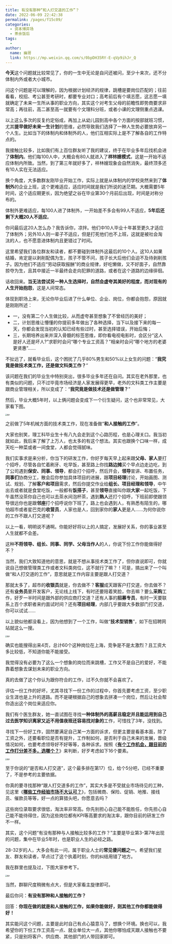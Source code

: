 ```yaml
---
title: 有没有那种“和人打交道的工作”？
date: 2022-06-09 22:42:38
permalink: /pages/f15c09/
categories:
  - 资本博弈场
  - 茶余饭后
tags:
  - 
author: 
  name: 幽哥
  link: https://mp.weixin.qq.com/s/0bpDH35RY-E-qVp9ihJr_Q
---
```



**今天**这个问题就比较常见了，你的一生中无论是自问还被问，至少十来次，还不分体制内外或者大小城市。



问这个问题是可以理解的，因为根据计划经济的规律，跳槽是要岗位匹配的；往前看看，校招、考公甚至考研时，都要专业对口；高考前后有个填志愿，这志愿一填就确定了未来一生所从事的职业方向，其实这个对考生父母的前瞻性即势商要求非常高；再往前，高二甚至高一就要有个文理科分班，或者小课的文理侧重点选课。



以上这么多次的反复约定俗成，再加上从幼儿园到高中各个方面的按部就班习惯，尤其**提早做好未来一生计划**的思维，必然导致我们选择了一种人生势必要放弃另一个人生。比如当下的体制内和体制外的人，他们互相实际上是不了解各自的工作特点的。



我接触比较多，比如我们有上百位群友听了我的建议，终于在毕业多年后找机会进了**体制内**。他们每100人中，大概会有80人就进入了**祥林嫂模式**，这是一开始不适应体制内所致。当然，到了第三年就好多了，祥林嫂现象会自然消失，最终顶多还有10人实在无法适应。



换个角度，大多数群友刚毕业开始工作，实际上就是从体制内的学校突然来到了**体制外**的企业上班，这个更难适应，适应时间就是我们所说的迷茫期。大概需要5年时间，这个适应期更长，因为绝望之谷在毕业第30个月前后出现，时间是对称分布的。



体制外更难适应，每100人进了体制外，一开始差不多会有99人不适应，**5年后还剩下大概20人不适应**。



你问最后这20人怎么办？我告诉你，凉拌。他们中10人毕业十年甚至更久才适应了体制外；另外10人则一辈子不适应，但是打死他们也不上班，这就是被社会淘汰的人，也不愿意进体制内且更错过了时间。



这里希望我们各位群友和读者，都不要碰到体制外这最后的10个人。这10人如果结婚，肯定是以剥削配偶为生，孩子不管不问，孩子长大后他们会迫不及待剥削孩子。因为他们不适应“劳动获取报酬”的商业规律，好吃懒做，又不好面子，自然靠掠夺为生，且其中接近一半最终会走向犯罪的道路，或者在这个道路的边缘徘徊。



话收回来。**当无法尝试另一种人生选择时，自然会虚夸其美好的程度，而对现有的人生开始抱怨**，这是人间常态。



体现到职场上来，无论你毕业后进了什么单位、企业、岗位，你都会抱怨，原因就是刚刚所述：



- 一，没有第二个人生做比较，从而虚夸甚至想象了不曾经历的美好；
- 二，计划思维让懵懂的你提前多年做出了各种选择，当下以及接下来的每一天，你都会发现当初的认知已经有些过时，甚至选择错误，开始后悔；
- 三，长期培养出来并深入骨髓的标签思维，即你看电视电影时，会区分“这人是好人还是坏人?”求职时会问“哪个专业工资高？”相亲时会问“哪个地方的老婆更贤惠”......



不扯远了，就看毕业后，这个困扰了几乎80%男生和50%以上女生的问题：“**我究竟是做技术类工作，还是做文科类工作？**”



该问题在我们的毕业生中特别突出，很多毕业多年还在自问。其实在老外那里，也有类似的问题，只不过毕竟市场经济是人家发展得更早，老外的文科类工作主要是跟商业管理相关，所以变成了：“**我究竟是做技术还是做管理？**”



然后，毕业大概5年时，以上俩问题会变成下一个衍生疑问，这个也非常常见，大家看下图。



<img src="https://testingcf.jsdelivr.net/gh/TommyZeng777/picgo/img/202206092243600.png" alt="图片" style="zoom:33%;" />



之前做了5年机械方面的技术类工作，现在准备做“**和人接触的工作**”。



大家也别笑，理工科毕业生十有八九会走到这个心路历程，也是心理关口。我当初就如此，我后来了解了上万人，也太多的有这个想法。其实也跟换个口味一样，成天吃一种菜或者一间食堂，人都会觉得腻味。



我们实事求是来分析，你当下的研发工作，你好歹每天早上起来跟**父母、家人**要打个招呼，尽管各自忙着刷牙、吃早饭，甚至路上你找**路边摊**买个早点边走边吃，到了公司遇到**保安、同事、领导**，都会打个招呼，然后开会，**领导**宣讲、布置任务，**同事们**协商分工，散会后你参加具体项目的进展，跟**项目经理**讨论，开始画图、测试、规划、了解**客户和项目**需求，然后你提交作业给**组长、项目经理和领导**，中午出去或者就是食堂吃饭，一般都有**饭搭子**，甚至**领导**直接叫你跟**大家**一起吃饭，下午虽然没茶你自己也可以去茶水间泡杯茶，遇到**熟人**还打个招呼，下班前即使跟领导很远你也是跟**邻座**打个招呼说你下班了，路上也会遇到人，有熟悉有陌生的，哪怕超市或者星巴克的**收营员**，人家也是人，回到家你的**家人**更是人......为何你说你的工作不跟人打交道呢？



以上一看，明明说不通啊。你能好好将以上的人搞定，发展好关系，你的事业甚至人生就都不会差。



这种**不将领导、组长、同事、同学、父母当作人**的人，你说下份工作你能做得好不？



当然，我们大致知道他的意思，就是不想从事技术类工作了，但你直说即可，你就说自己想做管理类工作或者文科类岗位，这不就行了嘛？！可是，搞出来了一个叫做“和人打交道的工作”，意思就是工作内容主要是跟人打交道？



那就太多了，超市的**收银员**就是，你去做不？**客服**成天跟客户打交道，你去做不？还有**业务员**要开发客户，无论线上线下，有时还要陪着笑脸，你去嘛？要么**采购**工作，好歹一半时间是跟外部的供应商打交道？还有人事的**招募专员**，有时一天要联系上百个求职者来约面试时间？还有**项目经理**，内部几乎要跟大多数部门打交道，你可以试试......



以上貌似他都没看上，因为他想到了一个工作，叫做“**技术型销售**”，如下在招聘网站就这么一搜。



<img src="https://testingcf.jsdelivr.net/gh/TommyZeng777/picgo/img/202206092243601.png" alt="图片" style="zoom:33%;" />



确实也能搜得出来4页，总计60个这种岗位在上海，竞争是不是太激烈？且工资大多比较低，不知道你能不能接受。



我觉得没有必要为了这么一个想象的岗位而来跳槽，工作又不是自己的爱好，不能靠着想象去谋划未来的职业方向。



真的去做了这个你认为跟你符合的工作，过不久你就不会喜欢了。



评估一份工作的好坏，尤其寻找下一份工作的过程中，你首先要考虑工资，至少职业生涯也是上升的道路。而不是硬根据自己的想象去拼凑一个岗位，然后让社会帮你造出这个岗位来适应你。



我们有个医生群友，她一直试图在寻找**一种体制外的高薪且稳定并且能运用到自己过去医学知识离家又近不用值夜班还容易找对象的**工作，可惜找了3年，没找到。



寻找下一份好工作，固然要满足自己某一方面的诉求，但更主要是看基本面，除了工资之外，还要看职位是否有提升，工作制如何，是否利于自己未来的发展，晋级情况如何，也要考虑领导好不好等等，各种诉求。按照《[**有个工作机会，跟目前的工作打分差不多，选哪个？**](http://mp.weixin.qq.com/s?__biz=MzI0MzQ0OTUxOA==&mid=2247502971&idx=2&sn=68c670fb7b8524909c5d4274a070e8ee&chksm=e96e67bade19eeaccf9e694a462b6167a27e511b3e07f6966699f039bc44d03160a6d4418d41&scene=21#wechat_redirect)》来判断，好歹考虑如下16个要素。



<img src="https://testingcf.jsdelivr.net/gh/TommyZeng777/picgo/img/202206092243602.jpeg" alt="图片" style="zoom:33%;" />



至于你说的“是否和人打交道”，这个最多排在第17）位，给个5分吧，已经不重要了，不是参考的主要依据。



你真的要寻找那种“跟人打交道多的工作”，其实大多是不受就业市场待见的工种，见这里《[**哪些工作经验市场不大认可？**](http://mp.weixin.qq.com/s?__biz=MzI0MzQ0OTUxOA==&mid=2247485583&idx=1&sn=6d3bdabe1e56e4535c674a6f775f1dd2&chksm=e96da34ede1a2a58a8a08f46c06ed173cbc26533085fdda77ca4b2f8fb595a2289a65cbcb69c&scene=21#wechat_redirect)》，包括微商、保险、促销、地推、接线员、催款员等等，好一点的算猎头吧，你愿意去吗？



这些岗位录取要求很低，淘汰率非常高。你先别担心自己能不能胜任，你先担心自己能不能待得住，因为这些岗位都有KPI等高要求的淘汰率，跟你目前的研发工作不一样。



其实，这个问题“有没有那种与人接触比较多的工作？”主要是毕业第3-第7年出现的问题，集中在毕业5年时，也是职业人生的必经之路。



28-32岁的人，大多会有此一问，属于职业人士的**常见傻问题之一**。希望我们星友、群友和读者，早点过了这个执着时刻，你的纠结用错了地方。



我在群里也提及过，下图大家参考下。



<img src="https://testingcf.jsdelivr.net/gh/TommyZeng777/picgo/img/202206092243603.jpeg" alt="图片" style="zoom:33%;" />





当然，群聊尺度稍微有点大，但是大家看主旋律即可。



最后你问：**有没有那种和人接触的工作？**



回答：**你现在做的就是和人接触的工作，如果你能做好，则其他工作你都能做得好！**



其实能问这个问题，主要是此时自己有点心猿意马了，想换个环境。换也可以，我希望你的下份工作工资高一点、就业单位大一点，其他你哪怕成天跟人接触也不要紧，只是别将客户、供应商、其他部门的人带回家即可。